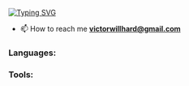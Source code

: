 <a href="https://git.io/typing-svg"><img src="https://readme-typing-svg.herokuapp.com?font=Orbitron&size=24&pause=500&random=false&width=435&lines=Hi+%F0%9F%91%8B%2C+I'm+Victor;I'm+a+novice+python+developer" alt="Typing SVG" /></a>

- 📫 How to reach me **victorwillhard@gmail.com**

<h3 align="left">Languages:</h3>
<h3 align="left">Tools:</h3>
